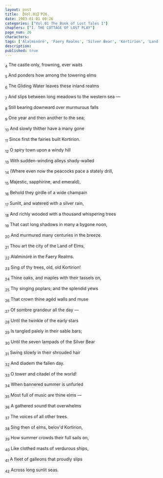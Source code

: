 ```yaml
---
layout: post
title: 【Vol.01】P26.
date: 1983-01-01 00:26
categories: ["Vol.01 The Book of Lost Tales I"]
chapters: ["I. THE COTTAGE OF LOST PLAY"]
page_num: 26
characters: 
tags: ['Alalminórë', 'Faery Realms', 'Silver Bear', 'Kortirion', 'Land of Elms', 'Kortirion among the Trees']
description: 
published: true
---
```


<SUB>4</SUB> The castle only, frowning, ever waits

<SUB>5</SUB> And ponders how among the towering elms

<SUB>6</SUB> The Gliding Water leaves these inland realms

<SUB>7</SUB> And slips between long meadows to the western sea —

<SUB>8</SUB> Still bearing downward over murmurous falls

<SUB>9</SUB> One year and then another to the sea;

<SUB>10</SUB> And slowly thither have a many gone

<SUB>11</SUB> Since first the fairies built Kortirion.

<SUB>12</SUB> O spiry town upon a windy hill

<SUB>13</SUB> With sudden-winding alleys shady-walled

<SUB>14</SUB> (Where even now the peacocks pace a stately drill,

<SUB>15</SUB> Majestic, sapphirine, and emerald),

<SUB>16</SUB> Behold they girdle of a wide champain

<SUB>17</SUB> Sunlit, and watered with a silver rain,

<SUB>18</SUB> And richly wooded with a thousand whispering trees

<SUB>19</SUB> That cast long shadows in many a bygone noon,

<SUB>20</SUB> And murmured many centuries in the breeze.

<SUB>21</SUB> Thou art the city of the Land of Elms,

<SUB>22</SUB> Alalminórë in the Faery Realms.

<SUB>23</SUB> Sing of thy trees, old, old Kortirion!

<SUB>24</SUB> Thine oaks, and maples with their tassels on,

<SUB>25</SUB> Thy singing poplars; and the splendid yews

<SUB>26</SUB> That crown thine agéd walls and muse

<SUB>27</SUB> Of sombre grandeur all the day —

<SUB>28</SUB> Until the twinkle of the early stars

<SUB>29</SUB> Is tangled palely in their sable bars;

<SUB>30</SUB> Until the seven lampads of the Silver Bear

<SUB>31</SUB> Swing slowly in their shrouded hair

<SUB>32</SUB> And diadem the fallen day.

<SUB>33</SUB> O tower and citadel of the world!

<SUB>34</SUB> When bannered summer is unfurled

<SUB>35</SUB> Most full of music are thine elms —

<SUB>36</SUB> A gathered sound that overwhelms

<SUB>37</SUB> The voices of all other trees.

<SUB>38</SUB> Sing then of elms, belov'd Kortirion,

<SUB>39</SUB> How summer crowds their full sails on,

<SUB>40</SUB> Like clothed masts of verdurous ships,

<SUB>41</SUB> A fleet of galleons that proudly slips

<SUB>42</SUB> Across long sunlit seas.

